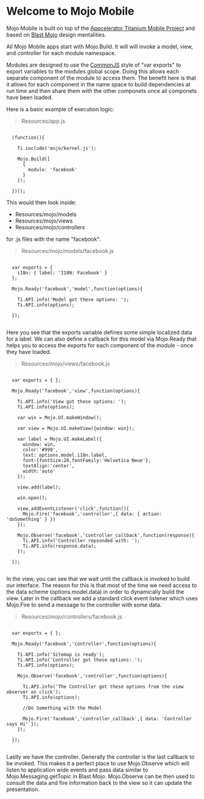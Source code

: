 Welcome to Mojo Mobile
======================

Mojo Mobile is built on top of the [Appcelerator Titanium Mobile Project](http://appcelerator.com) and based on [Blast Mojo](http://blastmojo.com) design mentalities.

All Mojo Mobile apps start with Mojo.Build. It will will invoke a model, view, and controller for each module namespace. 

Modules are designed to use the [CommonJS](http://wiki.commonjs.org/wiki/Modules/1.1) style of "var exports" to export variables to the modules global scope. Doing this allows each separate component of the module to access them. The benefit here is that it allows for each component in the name space to build dependencies at run time and then share them with the other componets once all componets have been loaded.

Here is a basic example of execution logic:

> Resources/app.js

``` 

  (function(){
      
    Ti.include('mojo/kernel.js');
     
    Mojo.Build([
      {
        module: 'facebook'
      }
    ]);    
    
  })();

```

This would then look inside:

* Resources/mojo/models
* Resources/mojo/views
* Resources/mojo/controllers

for .js files with the name "facebook". 

> Resources/mojo/models/facebook.js

```

  var exports = { 
    i18n: { label: 'I18N: Facebook' }    
  }; 

  Mojo.Ready('facebook','model',function(options){
    
    Ti.API.info('Model got these options: ');
    Ti.API.info(options);
    
  });


```

Here you see that the exports variable defines some simple localized data for a label. We can also define a callback for this model via Mojo.Ready that helps you to access the exports for each component of the module - once they have loaded.

> Resources/mojo/views/facebook.js

```  
  
  var exports = { };

  Mojo.Ready('facebook','view',function(options){
    
    Ti.API.info('View got these options: ');
    Ti.API.info(options);
    
    var win = Mojo.UI.makeWindow();
    
    var view = Mojo.UI.makeView({window: win}); 
    
    var label = Mojo.UI.makeLabel({
      window: win,
      color:'#999',
      text: options.model.i18n.label,
      font:{fontSize:20,fontFamily:'Helvetica Neue'},
      textAlign:'center',
      width:'auto'
    });  
    
    view.add(label);
        
    win.open();
  
    view.addEventListener('click',function(){
      Mojo.Fire('facebook','controller',{ data: { action: 'doSomething' } })
    });
    
    Mojo.Observe('facebook','controller_callback',function(response){
      Ti.API.info('Controller repsonded with: ');
      Ti.API.info(response.data);
    });
    
  });
 

```

In the view, you can see that we wait until the callback is invoked to build our interface. The reason for this is that most of the time we need access to the data scheme (options.model.data) in order to dynamically build the view. Later in the callback we add a standard click event listener which uses Mojo.Fire to send a message to the controller with some data.

> Resources/mojo/controllers/facebook.js

```

  var exports = { }; 
  
  Mojo.Ready('facebook','controller',function(options){
    
    Ti.API.info('Sitemap is ready');
    Ti.API.info('Controller got these options: ');
    Ti.API.info(options);
  
    Mojo.Observe('facebook','controller',function(options){
      
      Ti.API.info('The Controller got these options from the view observer on click');
      Ti.API.info(options);
      
      //Do Something with the Model
      
      Mojo.Fire('facebook','controller_callback',{ data: 'Controller says Hi' });
    });  
    
  });
   

```

Lastly we have the controller. Generally the controller is the last callback to be invoked. This makes it a perfect place to use Mojo.Observe which will listen to application wide events and pass data similar to Mojo.Messaging.getTopic in Blast Mojo. Mojo.Observe can be then used to consult the data and fire information back to the view so it can update the presentation.